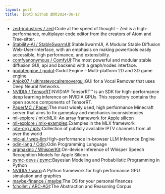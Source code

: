```yaml
---
layout: post
title: 【Bot】Github 趋势2024-06-17
---
```


* [zed-industries / zed](https://github.com/zed-industries/zed):Code at the speed of thought – Zed is a high-performance, multiplayer code editor from the creators of Atom and Tree-sitter.
* [Stability-AI / StableSwarmUI](https://github.com/Stability-AI/StableSwarmUI):StableSwarmUI, A Modular Stable Diffusion Web-User-Interface, with an emphasis on making powertools easily accessible, high performance, and extensibility.
* [comfyanonymous / ComfyUI](https://github.com/comfyanonymous/ComfyUI):The most powerful and modular stable diffusion GUI, api and backend with a graph/nodes interface.
* [godotengine / godot](https://github.com/godotengine/godot):Godot Engine – Multi-platform 2D and 3D game engine
* [Anjok07 / ultimatevocalremovergui](https://github.com/Anjok07/ultimatevocalremovergui):GUI for a Vocal Remover that uses Deep Neural Networks.
* [NVIDIA / TensorRT](https://github.com/NVIDIA/TensorRT):NVIDIA® TensorRT™ is an SDK for high-performance deep learning inference on NVIDIA GPUs. This repository contains the open source components of TensorRT.
* [PaperMC / Paper](https://github.com/PaperMC/Paper):The most widely used, high performance Minecraft server that aims to fix gameplay and mechanics inconsistencies
* [ml-explore / mlx](https://github.com/ml-explore/mlx):MLX: An array framework for Apple silicon
* [ml-explore / mlx-examples](https://github.com/ml-explore/mlx-examples):Examples in the MLX framework
* [iptv-org / iptv](https://github.com/iptv-org/iptv):Collection of publicly available IPTV channels from all over the world
* [mlc-ai / web-llm](https://github.com/mlc-ai/web-llm):High-performance In-browser LLM Inference Engine
* [odin-lang / Odin](https://github.com/odin-lang/Odin):Odin Programming Language
* [argmaxinc / WhisperKit](https://github.com/argmaxinc/WhisperKit):On-device Inference of Whisper Speech Recognition Models for Apple Silicon
* [pymc-devs / pymc](https://github.com/pymc-devs/pymc):Bayesian Modeling and Probabilistic Programming in Python
* [NVIDIA / warp](https://github.com/NVIDIA/warp):A Python framework for high performance GPU simulation and graphics
* [maybe-finance / maybe](https://github.com/maybe-finance/maybe):The OS for your personal finances
* [fchollet / ARC-AGI](https://github.com/fchollet/ARC-AGI):The Abstraction and Reasoning Corpus
